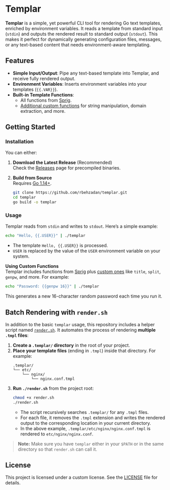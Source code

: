 # Templar

**Templar** is a simple, yet powerful CLI tool for rendering Go text templates, enriched by environment variables. It reads a template from standard input (`stdin`) and outputs the rendered result to standard output (`stdout`). This makes it perfect for dynamically generating configuration files, messages, or any text-based content that needs environment-aware templating.

## Features

- **Simple Input/Output**: Pipe any text-based template into Templar, and receive fully rendered output.
- **Environment Variables**: Inserts environment variables into your templates (`{{.VAR}}`).
- **Built-in Template Functions**:
  - All functions from [Sprig](https://github.com/Masterminds/sprig).
  - [Additional custom functions](docs/custom_functions.md) for string manipulation, domain extraction, and more.

## Getting Started

### Installation

You can either:

1. **Download the Latest Release** (Recommended)  
   Check the [Releases](https://github.com/rbehzadan/templar/releases) page for precompiled binaries.

2. **Build from Source**  
   Requires [Go 1.14+](https://go.dev/dl/).

   ```bash
   git clone https://github.com/rbehzadan/templar.git
   cd templar
   go build -o templar
   ```

### Usage

Templar reads from `stdin` and writes to `stdout`. Here’s a simple example:

```bash
echo "Hello, {{.USER}}" | ./templar
```

- The template `Hello, {{.USER}}` is processed.
- `USER` is replaced by the value of the `USER` environment variable on your system.

**Using Custom Functions**  
Templar includes functions from [Sprig](https://github.com/Masterminds/sprig) plus [custom ones](CUSTOM_FUNCTIONS.md) like `title`, `split`, `genpw`, and more. For example:

```bash
echo "Password: {{genpw 16}}" | ./templar
```

This generates a new 16-character random password each time you run it.

## Batch Rendering with `render.sh`

In addition to the basic `templar` usage, this repository includes a helper script named [`render.sh`](./render.sh). It automates the process of rendering **multiple `.tmpl` files**:

1. **Create a `.templar/` directory** in the root of your project.
2. **Place your template files** (ending in `.tmpl`) inside that directory. For example:
   ```
   .templar/
   └── etc/
       └── nginx/
           └── nginx.conf.tmpl
   ```
3. **Run `./render.sh`** from the project root:
   ```bash
   chmod +x render.sh
   ./render.sh
   ```
   - The script recursively searches `.templar/` for any `.tmpl` files.
   - For each file, it removes the `.tmpl` extension and writes the rendered output to the corresponding location in your current directory.  
   - In the above example, `.templar/etc/nginx/nginx.conf.tmpl` is rendered to `etc/nginx/nginx.conf`.

> **Note:** Make sure you have `templar` either in your `$PATH` or in the same directory so that `render.sh` can call it.

## License

This project is licensed under a custom license. See the [LICENSE](LICENSE) file for details.

